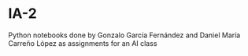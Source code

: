 # IA-2
Python notebooks done by Gonzalo García Fernández and Daniel María Carreño López as assignments for an AI class
